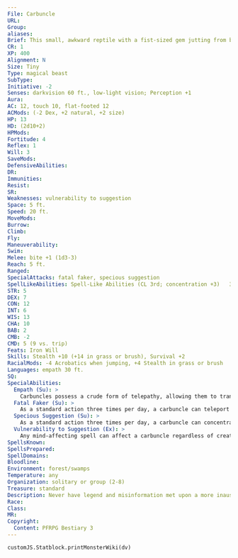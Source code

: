 ```yaml
---
File: Carbuncle
URL: 
Group: 
aliases: 
Brief: This small, awkward reptile with a fist-sized gem jutting from between its two bulging eyes seems both surprised and perplexed.
CR: 1
XP: 400
Alignment: N
Size: Tiny
Type: magical beast
SubType: 
Initiative: -2
Senses: darkvision 60 ft., low-light vision; Perception +1
Aura: 
AC: 12, touch 10, flat-footed 12
ACMods: (-2 Dex, +2 natural, +2 size)
HP: 13
HD: (2d10+2)
HPMods: 
Fortitude: 4
Reflex: 1
Will: 3
SaveMods: 
DefensiveAbilities: 
DR: 
Immunities: 
Resist: 
SR: 
Weaknesses: vulnerability to suggestion
Space: 5 ft.
Speed: 20 ft.
MoveMods: 
Burrow: 
Climb: 
Fly: 
Maneuverability: 
Swim: 
Melee: bite +1 (1d3-3)
Reach: 5 ft.
Ranged: 
SpecialAttacks: fatal faker, specious suggestion
SpellLikeAbilities: Spell-Like Abilities (CL 3rd; concentration +3)   3/day-daze (DC 10), jump, levitate (self only, up to 10 feet)
STR: 5
DEX: 7
CON: 12
INT: 6
WIS: 13
CHA: 10
BAB: 2
CMB: -2
CMD: 5 (9 vs. trip)
Feats: Iron Will
Skills: Stealth +10 (+14 in grass or brush), Survival +2
RacialMods: -4 Acrobatics when jumping, +4 Stealth in grass or brush
Languages: empath 30 ft.
SQ: 
SpecialAbilities:
  Empath (Su): >
    Carbuncles possess a crude form of telepathy, allowing them to transmit mild impressions and remembered sensations to other creatures. This form of telepathy cannot convey language or hinder a target in any way (such as by transmitting pain). Thus, a carbuncle can relate a feeling of fear or the faint smell of leaves, but cannot directly warn an ally of a monster or tell of a treasure under a dirt mound.
  Fatal Faker (Su): >
    As a standard action three times per day, a carbuncle can teleport as per the spell dimension door, but only within a range of 30 feet. Upon teleporting, the carbuncle leaves behind a perfect replica of itself amid a colored flash and the sound of a reptilian choke. This replica duplicates the carbuncle in all ways, though it is obviously dead and the colorless stone in its head is reduced to worthless dust.
  Specious Suggestion (Su): >
    As a standard action three times per day, a carbuncle can concentrate intently on one creature within its line of sight and attempt to impose its will upon the target. A DC 11 Will save is enough to resist this compulsion. If the target fails to resist, roll 1d6. On a result of 1-2, the target gains a flash of insight and a +2 insight bonus to its Armor Class for 1 minute. On a result of 3-4, the victim is affected as if by suggestion for 1 minute, and must follow a single (usually embarrassing, always harmless) suggestion from the carbuncle. On a result of 5-6, the victim's thoughts are garbled with those of the carbuncle, imposing a -2 penalty to the victim's Will saving throws for 1 minute. This is a mind-affecting effect. The save DC is Charisma-based.
  Vulnerability to Suggestion (Ex): >
    Any mind-affecting spell can affect a carbuncle regardless of creature type limitations. A spell like charm person, for example, which typically only affects humanoid creatures, can also affect carbuncles.
SpellsKnown: 
SpellsPrepared: 
SpellDomains: 
Bloodline: 
Environment: forest/swamps
Temperature: any
Organization: solitary or group (2-8)
Treasure: standard
Description: Never have legend and misinformation met upon a more inauspicious brow than that of the lowly carbuncle. Even the creature's name summons ideas that range from the grandiose to the grotesque. Carbuncles appear to be little more than ungainly reptiles. What sets them apart, however, is their strange magical abilities and the fist-sized gemstone horn jutting from above their bulging eyes. Although tales differ regarding the type and value of the stone, many claim it is a ruby or garnet. In truth, however, a carbuncle's gem is merely a highly ref lective growth, not unlike a fingernail.  Carbuncles exhibit a peculiar attraction to magic-users, especially sorcerers with the fey bloodline and any who pack supplies of fresh fruit. Many enchanters laud the extraordinary mind-control powers of these intense creatures and extol the aid they can offer mages of their field-though others consider such tales something of an academic in-joke.  A neutral spellcaster with the Improved Familiar feat can gain a carbuncle as a familiar at 5th level.
Race: 
Class: 
MR: 
Copyright:
  Content: PFRPG Bestiary 3
---
```

```dataviewjs
customJS.Statblock.printMonsterWiki(dv)
```
